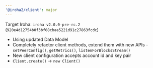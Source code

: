```yaml
---
'@iroha2/client': major
---
```


Target Iroha: `iroha v2.0.0-pre-rc.2` (`920e4d12754b0f3bf08cbaa5221d91c27863fcdc`)

-   Using updated Data Model
-   Completely refactor client methods, extend them with new APIs - `setPeerConfig()`, `getMetrics()`, `listenForBlocksStream()`
-   New client configuration accepts account id and key pair
-   `Client.create()` -> `new Client()`
